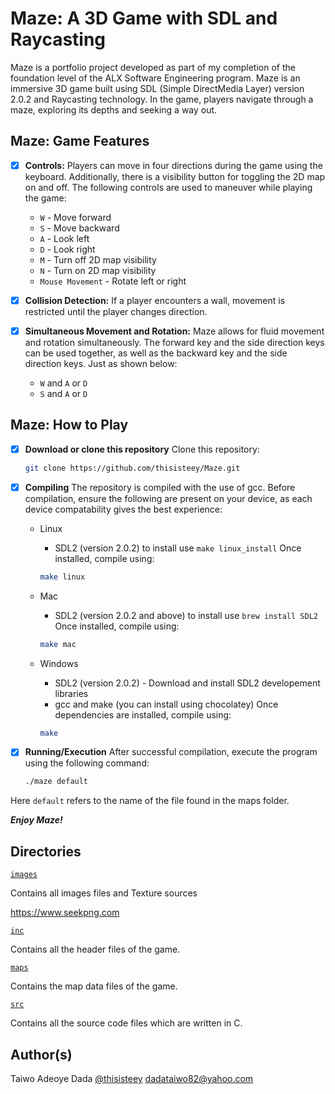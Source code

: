 # **Maze: A 3D Game with SDL and Raycasting**

Maze is a portfolio project developed as part of my completion of the foundation level of the ALX Software Engineering program.
Maze is an immersive 3D game built using SDL (Simple DirectMedia Layer) version 2.0.2 and Raycasting technology. In the game, players navigate through a maze, exploring its depths and seeking a way out.

## **Maze: Game Features**

+ [x] **Controls:**
  Players can move in four directions during the game using the keyboard. Additionally, there is a visibility button for toggling the 2D map on and off. The following controls are used to maneuver while playing the game:
    + ```W``` - Move forward
    + ```S``` - Move backward
    + ```A``` - Look left
    + ```D``` - Look right
    + ```M``` - Turn off 2D map visibility
    + ```N``` - Turn on 2D map visibility
    + ```Mouse Movement``` - Rotate left or right

+ [x] **Collision Detection:**
  If a player encounters a wall, movement is restricted until the player changes direction.

+ [x] **Simultaneous Movement and Rotation:**
  Maze allows for fluid movement and rotation simultaneously. The forward key and the side direction keys can be used together, as well as the backward key and the side direction keys. Just as shown below:
    + ```W``` and ```A``` or ```D```
    + ```S``` and ```A``` or ```D```

## **Maze: How to Play**

+ [x] **Download or clone this repository**
  Clone this repository:

  ```bash
  git clone https://github.com/thisisteey/Maze.git
  ```

+ [x] **Compiling**
  The repository is compiled with the use of gcc. Before compilation, ensure the following are present on your device, as each device compatability gives the best experience:
  + Linux
    + SDL2 (version 2.0.2) to install use ```make linux_install```
    Once installed, compile using:

    ```bash
    make linux
    ```
  + Mac
    + SDL2 (version 2.0.2 and above) to install use ```brew install SDL2```
    Once installed, compile using:

    ```bash
    make mac
    ```
  + Windows
    + SDL2 (version 2.0.2) - Download and install SDL2 developement libraries
    + gcc and make (you can install using chocolatey)
    Once dependencies are installed, compile using:

    ```bash
    make
    ```

+ [x] **Running/Execution**
  After successful compilation, execute the program using the following command:

  ```bash
  ./maze default
  ```

Here ```default``` refers to the name of the file found in the maps folder.

***Enjoy Maze!***

## Directories

[`images`](https://github.com/thisisteey/Maze/tree/master/images)

Contains all images files and Texture sources

https://www.seekpng.com

[`inc`](https://github.com/thisisteey/Maze/tree/master/inc)

Contains all the header files of the game.

[`maps`](https://github.com/thisisteey/Maze/tree/master/maps)

Contains the map data files of the game.

[`src`](https://github.com/thisisteey/Maze/tree/master/src)

Contains all the source code files which are written in C.

## Author(s)

Taiwo Adeoye Dada [@thisisteey](https://github.com/thisisteey) <dadataiwo82@yahoo.com>
